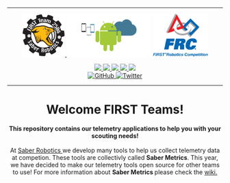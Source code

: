 

---

<p float="left" align="center">
    <a href="https://saberrobotics.org">
        <img src="/.github/assets/saber-robotics.png" height="100" />
    </a>
    <img src="/.github/assets/android.png" height="100" />
    <img src="/.github/assets/FIRST.png" height="100" /> 
</p>

<!--
<p align="center">
    <b> Join our Discord Server! </b>
</p>
-->

<p align="center">
    <a href="https://github.com/IBXCODECAT/Saber-Metrics/commits/main">
        <img src="https://img.shields.io/github/commit-activity/w/IBXCODECAT/Saber-Metrics?label=commits"/>
    </a>
    <a href="https://github.com/IBXCODECAT/Saber-Metrics/releases">
        <img src="https://img.shields.io/github/downloads/IBXCODECAT/Saber-Metrics/total"/>
    </a>
    <a href="https://github.com/IBXCODECAT/Saber-Metrics/issues">
        <img src="https://img.shields.io/github/issues/IBXCODECAT/Saber-Metrics"/>
    </a>
    <a href="https://github.com/IBXCODECAT/Saber-Metrics/blob/main/.github/LICENSE">
        <img src="https://img.shields.io/github/license/IBXCODECAT/Saber-Metrics"/>
    </a>
    <a href="https://github.com/IBXCODECAT/Saber-Metrics/actions">
        <img src="https://img.shields.io/maintenance/no/2022"/>
    </a>
    <br/>
    <a href="https://github.com/IBXCODECAT">
        <img src="https://img.shields.io/github/followers/IBXCODECAT?label=Follow&style=social" alt="GitHub"/>
    </a>
    <a href="https://twitter.com/saberrobotics">
        <img src="https://img.shields.io/twitter/follow/saberrobotics?label=Follow&style=social" alt="Twitter"/>
    </a>
</p>

---

<h1 align="center">Welcome FIRST Teams!</h1>

<p align="center">
    <strong>
        This repository contains our telemetry applications to help you with your scouting needs!
    </strong>
    <br/><br/>
    At 
    <a href="https://saberrobotics.org">
        Saber Robotics
    </a>
    we develop many tools to help us collect telemetry data at competion. These tools are collectivly called <strong>Saber Metrics</strong>. This year, we have decided to make our telemetry tools open source for other teams to use! For more information about
    <strong>
        Saber Metrics
    </strong>
    please check the
    <a href="https://github.com/IBXCODECAT/Saber-Metrics/wiki">
        wiki.
    </a>
</P>

